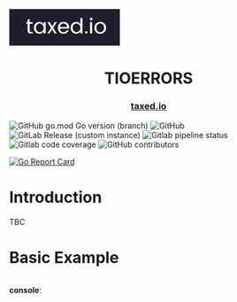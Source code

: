 <img src="assets\taxediologolandscape.jpg" alt="drawing" width="200"/>

<h1 align="center">
  TIOERRORS
</h1>

<h3 align="center">
  <a href="https://taxed.io">taxed.io</a>
</h3>

![GitHub go.mod Go version (branch)](https://img.shields.io/github/go-mod/go-version/taxedio/tioerrors/main?style=for-the-badge) ![GitHub](https://img.shields.io/github/license/taxedio/tioerrors?style=for-the-badge) ![GitLab Release (custom instance)](https://img.shields.io/gitlab/v/release/taxedio/tioerrors?include_prereleases&style=for-the-badge) ![Gitlab pipeline status](https://img.shields.io/gitlab/pipeline-status/taxedio/tioerrors?branch=main&style=for-the-badge) ![Gitlab code coverage](https://img.shields.io/gitlab/coverage/taxedio/tioerrors/main?style=for-the-badge) ![GitHub contributors](https://img.shields.io/github/contributors/taxedio/tioerrors?style=for-the-badge)

[![Go Report Card](https://goreportcard.com/badge/github.com/taxedio/tioerrors)](https://goreportcard.com/report/github.com/taxedio/tioerrors)
# Introduction

TBC

# Basic Example

```GO

```

**console**:

```stdout

```
